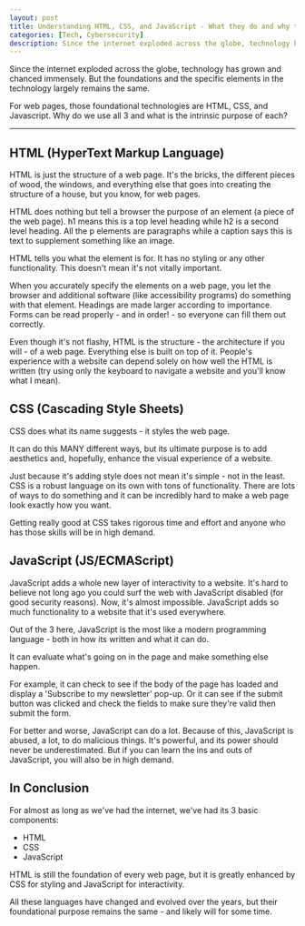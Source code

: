 ```yaml
---
layout: post
title: Understanding HTML, CSS, and JavaScript - What they do and why they exist
categories: [Tech, Cybersecurity]
description: Since the internet exploded across the globe, technology has grown and chanced immensely, but the foundational technologies - HTML, CSS, and JavaScript - have stayed the same. Why do we use all 3 still and what is each's original purpose?
---
```


Since the internet exploded across the globe, technology has grown and chanced immensely. But the foundations and the specific elements in the technology largely remains the same.

For web pages, those foundational technologies are HTML, CSS, and Javascript. Why do we use all 3 and what is the intrinsic purpose of each?

<!--more-->

----

## HTML (HyperText Markup Language)
HTML is just the structure of a web page. It's the bricks, the different pieces of wood, the windows, and everything else that goes into creating the structure of a house, but you know, for web pages.

HTML does nothing but tell a browser the purpose of an element (a piece of the web page). h1 means this is a top level heading while h2 is a second level heading. All the p elements are paragraphs while a caption says this is text to supplement something like an image.

HTML tells you what the element is for. It has no styling or any other functionality. This doesn't mean it's not vitally important.

When you accurately specify the elements on a web page, you let the browser and additional software (like accessibility programs) do something with that element. Headings are made larger according to importance. Forms can be read properly - and in order! - so everyone can fill them out correctly.

Even though it's not flashy, HTML is the structure - the architecture if you will - of a web page. Everything else is built on top of it. People's experience with a website can depend solely on how well the HTML is written (try using only the keyboard to navigate a website and you'll know what I mean).

## CSS (Cascading Style Sheets)
CSS does what its name suggests - it styles the web page.

It can do this MANY different ways, but its ultimate purpose is to add aesthetics and, hopefully, enhance the visual experience of a website.

Just because it's adding style does not mean it's simple - not in the least. CSS is a robust language on its own with tons of functionality. There are lots of ways to do something and it can be incredibly hard to make a web page look exactly how you want.

Getting really good at CSS takes rigorous time and effort and anyone who has those skills will be in high demand.

## JavaScript (JS/ECMAScript)
JavaScript adds a whole new layer of interactivity to a website. It's hard to believe not long ago you could surf the web with JavaScript disabled (for good security reasons). Now, it's almost impossible. JavaScript adds so much functionality to a website that it's used everywhere.

Out of the 3 here, JavaScript is the most like a modern programming language - both in how its written and what it can do.

It can evaluate what's going on in the page and make something else happen. 

For example, it can check to see if the body of the page has loaded and display a 'Subscribe to my newsletter' pop-up. Or it can see if the submit button was clicked and check the fields to make sure they're valid then submit the form.

For better and worse, JavaScript can do a lot. Because of this, JavaScript is abused, a lot, to do malicious things. It's powerful, and its power should never be underestimated. But if you can learn the ins and outs of JavaScript, you will also be in high demand.

## In Conclusion
For almost as long as we've had the internet, we've had its 3 basic components:

- HTML
- CSS
- JavaScript

HTML is still the foundation of every web page, but it is greatly enhanced by CSS for styling and JavaScript for interactivity. 

All these languages have changed and evolved over the years, but their foundational purpose remains the same - and likely will for some time.

